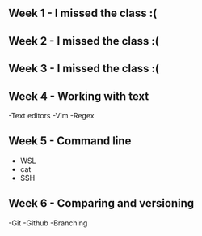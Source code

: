 ## Week 1 - I missed the class :( 
## Week 2 - I missed the class :( 
## Week 3 - I missed the class :( 
## Week 4 - Working with text
-Text editors
-Vim
-Regex
## Week 5 - Command line
- WSL
- cat
- SSH
## Week 6 - Comparing and versioning
-Git
-Github
-Branching

